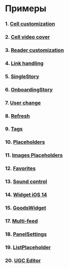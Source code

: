 # Примеры

### 1. [Cell customization](CustomCell.md)
### 2. [Cell video cover](VideoCover.md)
### 3. [Reader customization](Reader.md)
### 4. [Link handling](Links.md)
### 5. [SingleStory](SingleStory.md)
### 6. [OnboardingStory](OnboardingStory.md)
### 7. [User change](UserChange.md)
### 8. [Refresh](Refresh.md)
### 9. [Tags](Tags.md)
### 10. [Placeholders](Placeholders.md)
### 11. [Images Placeholders](ImagesPlaceholders.md)
### 12. [Favorites](Favorites.md)
### 13. [Sound control](Sound.md)
### 14. [Widget iOS 14](Widget.md)
### 15. [GoodsWidget](GoodsWidget.md)
### 17. [Multi-feed](Multifeed.md)
### 18. [PanelSettings](PanelSettings.md)
### 19. [ListPlaceholder](ListPlaceholder.md)
### 20. [UGC Editor](UGCEditor.md)